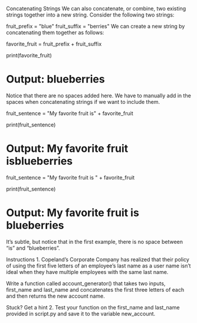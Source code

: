 Concatenating Strings
We can also concatenate, or combine, two existing strings together into a new string. Consider the following two strings:

fruit_prefix = "blue"
fruit_suffix = "berries"
We can create a new string by concatenating them together as follows:

favorite_fruit = fruit_prefix + fruit_suffix

print(favorite_fruit)
# Output: blueberries
Notice that there are no spaces added here. We have to manually add in the spaces when concatenating strings if we want to include them.

fruit_sentence = "My favorite fruit is" + favorite_fruit

print(fruit_sentence)
# Output: My favorite fruit isblueberries

fruit_sentence = "My favorite fruit is " + favorite_fruit

print(fruit_sentence)
# Output: My favorite fruit is blueberries
It’s subtle, but notice that in the first example, there is no space between “is” and “blueberries”.

Instructions
1.
Copeland’s Corporate Company has realized that their policy of using the first five letters of an employee’s last name as a user name isn’t ideal when they have multiple employees with the same last name.

Write a function called account_generator() that takes two inputs, first_name and last_name and concatenates the first three letters of each and then returns the new account name.


Stuck? Get a hint
2.
Test your function on the first_name and last_name provided in script.py and save it to the variable new_account.
